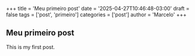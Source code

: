 +++
title = 'Meu primeiro post'
date = '2025-04-27T10:46:48-03:00'
draft = false
tags = ['post', 'primeiro']
categories = ['post']
author = 'Marcelo'
+++

## Meu primeiro post

This is my first post.
